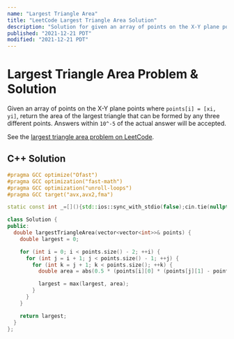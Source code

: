 ```yaml
---
name: "Largest Triangle Area"
title: "LeetCode Largest Triangle Area Solution"
description: "Solution for given an array of points on the X-Y plane points where points[i] = [xi, yi], return the area of the largest triangle that can be formed by any three different points. Answers within 10-5 of the actual answer will be accepted."
published: "2021-12-21 PDT"
modified: "2021-12-21 PDT"
---
```


# Largest Triangle Area Problem & Solution

Given an array of points on the X-Y plane points where `points[i] = [xi, yi]`, return the area of the largest triangle that can be formed by any three different points.
Answers within `10^-5` of the actual answer will be accepted.

See the [largest triangle area problem on LeetCode](https://leetcode.com/problems/largest-triangle-area).

## C++ Solution

```cpp
#pragma GCC optimize("Ofast")
#pragma GCC optimization("fast-math")
#pragma GCC optimization("unroll-loops")
#pragma GCC target("avx,avx2,fma")

static const int _=[](){std::ios::sync_with_stdio(false);cin.tie(nullptr);cout.tie(nullptr);return 0;}();

class Solution {
public:
  double largestTriangleArea(vector<vector<int>>& points) {
    double largest = 0;

    for (int i = 0; i < points.size() - 2; ++i) {
      for (int j = i + 1; j < points.size() - 1; ++j) {
        for (int k = j + 1; k < points.size(); ++k) {
          double area = abs(0.5 * (points[i][0] * (points[j][1] - points[k][1]) + points[j][0] * (points[k][1] - points[i][1]) + points[k][0] * (points[i][1] - points[j][1])));

          largest = max(largest, area);
        }
      }
    }

    return largest;
  }
};
```
